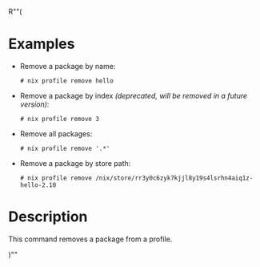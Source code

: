R""(

# Examples

* Remove a package by name:

  ```console
  # nix profile remove hello
  ```

* Remove a package by index
  *(deprecated, will be removed in a future version)*:

  ```console
  # nix profile remove 3
  ```

* Remove all packages:

  ```console
  # nix profile remove '.*'
  ```

* Remove a package by store path:

  ```console
  # nix profile remove /nix/store/rr3y0c6zyk7kjjl8y19s4lsrhn4aiq1z-hello-2.10
  ```

# Description

This command removes a package from a profile.

)""
